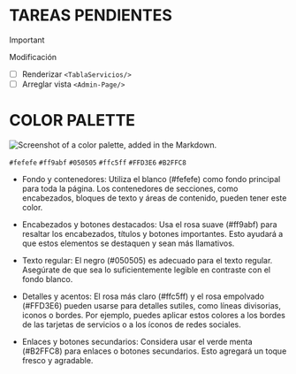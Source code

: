 # TAREAS PENDIENTES

> [!IMPORTANT]
> Modificación

- [ ] Renderizar `<TablaServicios/>`
- [ ] Arreglar vista `<Admin-Page/>`

# COLOR PALETTE

![Screenshot of a color palette, added in the Markdown.](/src/assets/custom-Palette.png)

`#fefefe`
`#ff9abf`
`#050505`
`#ffc5ff`
`#FFD3E6`
`#B2FFC8`

- Fondo y contenedores: Utiliza el blanco (#fefefe) como fondo principal para toda la página. Los contenedores de secciones, como encabezados, bloques de texto y áreas de contenido, pueden tener este color.

- Encabezados y botones destacados: Usa el rosa suave (#ff9abf) para resaltar los encabezados, títulos y botones importantes. Esto ayudará a que estos elementos se destaquen y sean más llamativos.

- Texto regular: El negro (#050505) es adecuado para el texto regular. Asegúrate de que sea lo suficientemente legible en contraste con el fondo blanco.

- Detalles y acentos: El rosa más claro (#ffc5ff) y el rosa empolvado (#FFD3E6) pueden usarse para detalles sutiles, como líneas divisorias, iconos o bordes. Por ejemplo, puedes aplicar estos colores a los bordes de las tarjetas de servicios o a los íconos de redes sociales.

- Enlaces y botones secundarios: Considera usar el verde menta (#B2FFC8) para enlaces o botones secundarios. Esto agregará un toque fresco y agradable.
